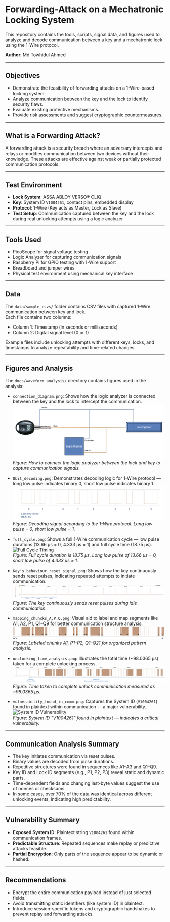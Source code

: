 # Forwarding-Attack on a Mechatronic Locking System

This repository contains the tools, scripts, signal data, and figures used to analyze and decode communication between a key and a mechatronic lock using the 1-Wire protocol.

**Author**: Md Towhidul Ahmed  

---

## Objectives

- Demonstrate the feasibility of forwarding attacks on a 1-Wire-based locking system.
- Analyze communication between the key and the lock to identify security flaws.
- Evaluate existing protective mechanisms.
- Provide risk assessments and suggest cryptographic countermeasures.

---

## What is a Forwarding Attack?

A forwarding attack is a security breach where an adversary intercepts and relays or modifies communication between two devices without their knowledge. These attacks are effective against weak or partially protected communication protocols.

---

## Test Environment

- **Lock System**: ASSA ABLOY VERSO® CLIQ
- **Key**: System ID `V1004261`, contact pins, embedded display
- **Protocol**: 1-Wire (Key acts as Master, Lock as Slave)
- **Test Setup**: Communication captured between the key and the lock during real unlocking attempts using a logic analyzer

---

## Tools Used

- PicoScope for signal voltage testing
- Logic Analyzer for capturing communication signals
- Raspberry Pi for GPIO testing with 1-Wire support
- Breadboard and jumper wires
- Physical test environment using mechanical key interface

---

## Data

The `data/sample_csvs/` folder contains CSV files with captured 1-Wire communication between key and lock.  
Each file contains two columns:

- Column 1: Timestamp (in seconds or milliseconds)
- Column 2: Digital signal level (0 or 1)

Example files include unlocking attempts with different keys, locks, and timestamps to analyze repeatability and time-related changes.

---

## Figures and Analysis

The `docs/waveform_analysis/` directory contains figures used in the analysis:

- `connection_diagram.png`: Shows how the logic analyzer is connected between the key and the lock to intercept the communication.
![Logic Analyzer Connection](docs/diagram/connection_diagram.png)  
*Figure: How to connect the logic analyzer between the lock and key to capture communication signals.*

- `8bit_decoding.png`: Demonstrates decoding logic for 1-Wire protocol — long low pulse indicates binary 0, short low pulse indicates binary 1.
![8-bit Decoding](docs/waveform_analysis/8bit_decoding.png)  
*Figure: Decoding signal according to the 1-Wire protocol. Long low pulse = 0, short low pulse = 1.*

- `full_cycle.png`: Shows a full 1-Wire communication cycle — low pulse durations (13.66 µs = 0, 4.333 µs = 1) and full cycle time (18.75 µs).
![Full Cycle Timing](docs/waveform_analysis/full_cycle.png)  
*Figure: Full cycle duration is 18.75 µs. Long low pulse of 13.66 µs = 0, short low pulse of 4.333 µs = 1.*

- `Key's_behaviour_reset_signal.png`: Shows how the key continuously sends reset pulses, indicating repeated attempts to initiate communication.
![Reset Signal Behavior](docs/waveform_analysis/Key's_behaviour_reset_signal.png)  
*Figure: The key continuously sends reset pulses during idle communication.*

- `mapping_chuncks_A,P,Q.png`: Visual aid to label and map segments like A1, A2, P1, Q1–Q9 for better communication structure analysis.
![Sequence Mapping](docs/waveform_analysis/mapping_chuncks_A,P,Q.png)  
*Figure: Labeled chunks A1, P1–P2, Q1–Q21 for organized pattern analysis.*

- `unclocking_time_analysis.png`: Illustrates the total time (~98.0365 µs) taken for a complete unlocking process.
![Unlocking Time Analysis](docs/waveform_analysis/unclocking_time_analysis.png)  
*Figure: Time taken to complete unlock communication measured as ~98.0365 µs.*

- `vulnerability_found_in_comm.png`: Captures the System ID (`V1004261`) found in plaintext within communication — a major vulnerability.
![System ID Vulnerability](docs/waveform_analysis/vulnerability_found_in_comm.png)  
*Figure: System ID "V1004261" found in plaintext — indicates a critical vulnerability.*

---

## Communication Analysis Summary

- The key initiates communication via reset pulses.
- Binary values are decoded from pulse durations.
- Repetitive structures were found in sequences like A1–A3 and Q1–Q9.
- Key ID and Lock ID segments (e.g., P1, P2, P3) reveal static and dynamic parts.
- Time-dependent fields and changing last-byte values suggest the use of nonces or checksums.
- In some cases, over 70% of the data was identical across different unlocking events, indicating high predictability.

---

## Vulnerability Summary

- **Exposed System ID**: Plaintext string `V1004261` found within communication frames.
- **Predictable Structure**: Repeated sequences make replay or predictive attacks feasible.
- **Partial Encryption**: Only parts of the sequence appear to be dynamic or hashed.

---

## Recommendations

- Encrypt the entire communication payload instead of just selected fields.
- Avoid transmitting static identifiers (like system ID) in plaintext.
- Introduce session-specific tokens and cryptographic handshakes to prevent replay and forwarding attacks.

